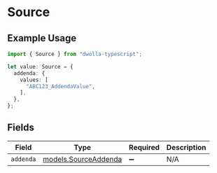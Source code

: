# Source

## Example Usage

```typescript
import { Source } from "dwolla-typescript";

let value: Source = {
  addenda: {
    values: [
      "ABC123_AddendaValue",
    ],
  },
};
```

## Fields

| Field                                              | Type                                               | Required                                           | Description                                        |
| -------------------------------------------------- | -------------------------------------------------- | -------------------------------------------------- | -------------------------------------------------- |
| `addenda`                                          | [models.SourceAddenda](../models/sourceaddenda.md) | :heavy_minus_sign:                                 | N/A                                                |